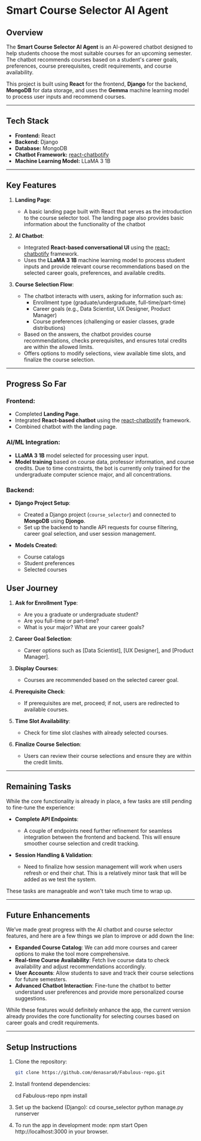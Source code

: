 # Smart Course Selector AI Agent

## Overview

The **Smart Course Selector AI Agent** is an AI-powered chatbot designed to help students choose the most suitable courses for an upcoming semester. The chatbot recommends courses based on a student's career goals, preferences, course prerequisites, credit requirements, and course availability.

This project is built using **React** for the frontend, **Django** for the backend, **MongoDB** for data storage, and uses the **Gemma** machine learning model to process user inputs and recommend courses.

---

## Tech Stack

- **Frontend:** React
- **Backend:** Django
- **Database:** MongoDB
- **Chatbot Framework:** [react-chatbotify](https://github.com/tjtanjin/react-chatbotify)
- **Machine Learning Model:** LLaMA 3 1B

---

## Key Features

1. **Landing Page**:
   - A basic landing page built with React that serves as the introduction to the course selector tool. The landing page also provides basic information about the functionality of the chatbot

2. **AI Chatbot**:
   - Integrated **React-based conversational UI** using the [react-chatbotify](https://github.com/tjtanjin/react-chatbotify) framework.
   - Uses the **LLaMA 3 1B** machine learning model to process student inputs and provide relevant course recommendations based on the selected career goals, preferences, and available credits.

3. **Course Selection Flow**:
   - The chatbot interacts with users, asking for information such as:
     - Enrollment type (graduate/undergraduate, full-time/part-time)
     - Career goals (e.g., Data Scientist, UX Designer, Product Manager)
     - Course preferences (challenging or easier classes, grade distributions)
   - Based on the answers, the chatbot provides course recommendations, checks prerequisites, and ensures total credits are within the allowed limits.
   - Offers options to modify selections, view available time slots, and finalize the course selection.

---

## Progress So Far

### **Frontend:**
- Completed **Landing Page**.
- Integrated **React-based chatbot** using the [react-chatbotify](https://github.com/tjtanjin/react-chatbotify) framework.
- Combined chatbot with the landing page.

### **AI/ML Integration:**
- **LLaMA 3 1B** model selected for processing user input.
- **Model training** based on course data, professor information, and course credits. Due to time constraints, the bot is currently only trained for the undergraduate computer science major, and all concentrations.

### **Backend:**
- **Django Project Setup**:
  - Created a Django project (`course_selector`) and connected to **MongoDB** using **Djongo**.
  - Set up the backend to handle API requests for course filtering, career goal selection, and user session management.

- **Models Created:**
  - Course catalogs
  - Student preferences
  - Selected courses

## User Journey

1. **Ask for Enrollment Type**:
   - Are you a graduate or undergraduate student?
   - Are you full-time or part-time?
   - What is your major? What are your career goals?

2. **Career Goal Selection**:
   - Career options such as [Data Scientist], [UX Designer], and [Product Manager].

3. **Display Courses**:
   - Courses are recommended based on the selected career goal.

4. **Prerequisite Check**:
   - If prerequisites are met, proceed; if not, users are redirected to available courses.

5. **Time Slot Availability**:
   - Check for time slot clashes with already selected courses.

6. **Finalize Course Selection**:
   - Users can review their course selections and ensure they are within the credit limits.

---

## Remaining Tasks

While the core functionality is already in place, a few tasks are still pending to fine-tune the experience:

- **Complete API Endpoints**:
  - A couple of endpoints need further refinement for seamless integration between the frontend and backend. This will ensure smoother course selection and credit tracking.

- **Session Handling & Validation**:
  - Need to finalize how session management will work when users refresh or end their chat. This is a relatively minor task that will be added as we test the system.

These tasks are manageable and won't take much time to wrap up.

---

## Future Enhancements

We’ve made great progress with the AI chatbot and course selector features, and here are a few things we plan to improve or add down the line:

- **Expanded Course Catalog**: We can add more courses and career options to make the tool more comprehensive.
- **Real-time Course Availability**: Fetch live course data to check availability and adjust recommendations accordingly.
- **User Accounts**: Allow students to save and track their course selections for future semesters.
- **Advanced Chatbot Interaction**: Fine-tune the chatbot to better understand user preferences and provide more personalized course suggestions.

While these features would definitely enhance the app, the current version already provides the core functionality for selecting courses based on career goals and credit requirements.

---

## Setup Instructions

1. Clone the repository:

   ```bash
   git clone https://github.com/denasara0/Fabulous-repo.git

2. Install frontend dependencies:

    cd Fabulous-repo
    npm install
3. Set up the backend (Django):
    cd course_selector
    python manage.py runserver
4. To run the app in development mode:
    npm start
    Open http://localhost:3000 in your browser.

